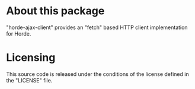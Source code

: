 # About this package

"horde-ajax-client" provides an "fetch" based HTTP client implementation for Horde.

# Licensing

This source code is released under the conditions of the license defined in the "LICENSE" file.

